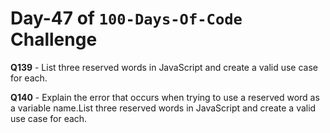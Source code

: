# Day-47 of `100-Days-Of-Code` Challenge

**Q139** - List three reserved words in JavaScript and create a valid use case for each.

**Q140** - Explain the error that occurs when trying to use a reserved word as a variable name.List three reserved words in JavaScript and create a valid use case for each.


 

 



 
 





 
 
 

 

 

 

 





 
 

 


 


 

 
 
 


 